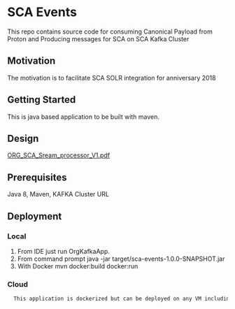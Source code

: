 # SCA Events

This repo contains source code for consuming Canonical Payload from Proton and Producing messages for SCA on SCA Kafka Cluster

## Motivation ##

The motivation is to facilitate SCA SOLR integration for anniversary 2018

## Getting Started

This is java based application to be built with maven.


## Design

[ORG_SCA_Sream_processor_V1.pdf](/src/main/documents/ORG_SCA_Sream_processor_V1.pdf)

## Prerequisites

Java 8, Maven, KAFKA Cluster URL


## Deployment

### Local

 1. From IDE just run OrgKafkaApp.
 2. From command prompt java -jar target/sca-events-1.0.0-SNAPSHOT.jar
 3. With Docker mvn docker:build docker:run


### Cloud

```html
  This application is dockerized but can be deployed on any VM including AWS beanstalk.
```
